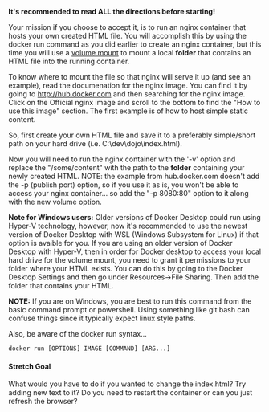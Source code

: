 **It's recommended to read ALL the directions before starting!**

Your mission if you choose to accept it, is to run an nginx container that hosts your own created HTML file.
You will accomplish this by using the docker run command as you did earlier to create an nginx container, but this time you will use a [volume mount](https://docs.docker.com/storage/volumes/) to mount a local **folder** that contains an HTML file into the running container.

To know where to mount the file so that nginx will serve it up (and see an example), read the documenation for the nginx image.  You can find it by going to http://hub.docker.com and then searching for the nginx image.  Click on the Official nginx image and scroll to the bottom to find the "How to use this image" section.  The first example is of how to host simple static content.

So, first create your own HTML file and save it to a preferably simple/short path on your hard drive (i.e. C:\dev\dojo\index.html).

Now you will need to run the nginx container with the '-v' option and replace the "/some/content" with the path to the **folder** containing your newly created HTML.  NOTE: the example from hub.docker.com doesn't add the -p (publish port) option, so if you use it as is, you won't be able to access your nginx container... so add the "-p 8080:80" option to it along with the new volume option.  

**Note for Windows users:**  Older versions of Docker Desktop could run using Hyper-V technology, however, now it's recommended to use the newest version of Docker Desktop with WSL (Windows Subsystem for Linux) if that option is avaible for you.  If you are using an older version of Docker Desktop with Hyper-V, then in order for Docker desktop to access your local hard drive for the volume mount, you need to grant it permissions to your folder where your HTML exists.  You can do this by going to the Docker Desktop Settings and then go under Resources->File Sharing.  Then add the folder that contains your HTML.  

**NOTE:** If you are on Windows, you are best to run this command from the basic command prompt or powershell. Using something like git bash can confuse things since it typically expect linux style paths.

Also, be aware of the docker run syntax...
```
docker run [OPTIONS] IMAGE [COMMAND] [ARG...]
```

#### Stretch Goal

What would you have to do if you wanted to change the index.html?  Try adding new text to it?  Do you need to restart the container or can you just refresh the browser?

